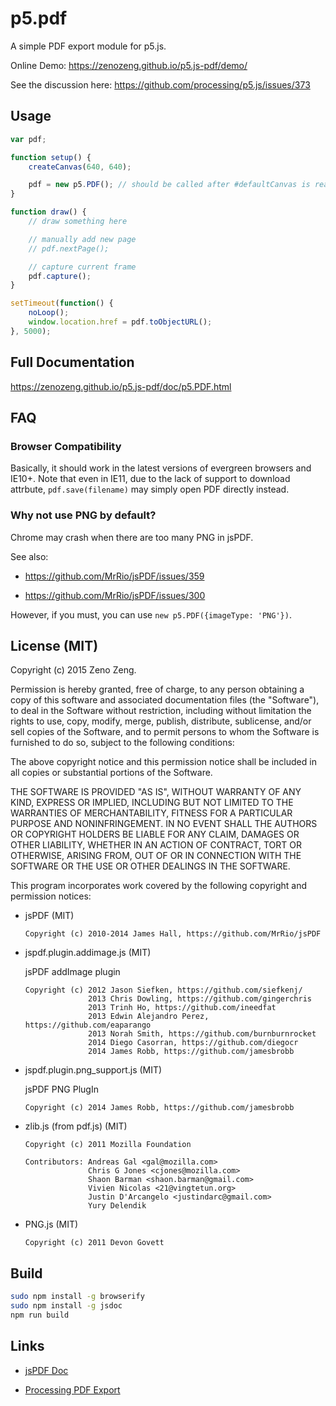 # p5.pdf

A simple PDF export module for p5.js.

Online Demo: https://zenozeng.github.io/p5.js-pdf/demo/

See the discussion here: https://github.com/processing/p5.js/issues/373

## Usage

```javascript
var pdf;

function setup() {
    createCanvas(640, 640);

    pdf = new p5.PDF(); // should be called after #defaultCanvas is ready
}

function draw() {
    // draw something here

    // manually add new page
    // pdf.nextPage();

    // capture current frame
    pdf.capture();
}

setTimeout(function() {
    noLoop();
    window.location.href = pdf.toObjectURL();
}, 5000);
```

## Full Documentation

https://zenozeng.github.io/p5.js-pdf/doc/p5.PDF.html

## FAQ

### Browser Compatibility

Basically, it should work in the latest versions of evergreen browsers and IE10+.
Note that even in IE11, due to the lack of support to download attrbute,
`pdf.save(filename)` may simply open PDF directly instead.

### Why not use PNG by default?

Chrome may crash when there are too many PNG in jsPDF.

See also:

- https://github.com/MrRio/jsPDF/issues/359

- https://github.com/MrRio/jsPDF/issues/300

However, if you must, you can use `new p5.PDF({imageType: 'PNG'})`.

## License (MIT)

Copyright (c) 2015 Zeno Zeng.

Permission is hereby granted, free of charge, to any person obtaining a copy
of this software and associated documentation files (the "Software"), to deal
in the Software without restriction, including without limitation the rights
to use, copy, modify, merge, publish, distribute, sublicense, and/or sell
copies of the Software, and to permit persons to whom the Software is
furnished to do so, subject to the following conditions:

The above copyright notice and this permission notice shall be included in
all copies or substantial portions of the Software.

THE SOFTWARE IS PROVIDED "AS IS", WITHOUT WARRANTY OF ANY KIND, EXPRESS OR
IMPLIED, INCLUDING BUT NOT LIMITED TO THE WARRANTIES OF MERCHANTABILITY,
FITNESS FOR A PARTICULAR PURPOSE AND NONINFRINGEMENT. IN NO EVENT SHALL THE
AUTHORS OR COPYRIGHT HOLDERS BE LIABLE FOR ANY CLAIM, DAMAGES OR OTHER
LIABILITY, WHETHER IN AN ACTION OF CONTRACT, TORT OR OTHERWISE, ARISING FROM,
OUT OF OR IN CONNECTION WITH THE SOFTWARE OR THE USE OR OTHER DEALINGS IN
THE SOFTWARE.

This program incorporates work covered by the following copyright and permission notices:

- jsPDF (MIT)

    ```
    Copyright (c) 2010-2014 James Hall, https://github.com/MrRio/jsPDF
    ```

- jspdf.plugin.addimage.js (MIT)

    jsPDF addImage plugin

    ```
    Copyright (c) 2012 Jason Siefken, https://github.com/siefkenj/
                  2013 Chris Dowling, https://github.com/gingerchris
                  2013 Trinh Ho, https://github.com/ineedfat
                  2013 Edwin Alejandro Perez, https://github.com/eaparango
                  2013 Norah Smith, https://github.com/burnburnrocket
                  2014 Diego Casorran, https://github.com/diegocr
                  2014 James Robb, https://github.com/jamesbrobb
    ```

- jspdf.plugin.png_support.js (MIT)

    jsPDF PNG PlugIn

    ```
    Copyright (c) 2014 James Robb, https://github.com/jamesbrobb
    ```

- zlib.js (from pdf.js) (MIT)

    ```
    Copyright (c) 2011 Mozilla Foundation

    Contributors: Andreas Gal <gal@mozilla.com>
                  Chris G Jones <cjones@mozilla.com>
                  Shaon Barman <shaon.barman@gmail.com>
                  Vivien Nicolas <21@vingtetun.org>
                  Justin D'Arcangelo <justindarc@gmail.com>
                  Yury Delendik
    ```

- PNG.js (MIT)

    ```
    Copyright (c) 2011 Devon Govett
    ```

## Build

```bash
sudo npm install -g browserify
sudo npm install -g jsdoc
npm run build
```

## Links

- [jsPDF Doc](http://mrrio.github.io/jsPDF/doc/symbols/jsPDF.html)

- [Processing PDF Export](https://processing.org/reference/libraries/pdf/)
